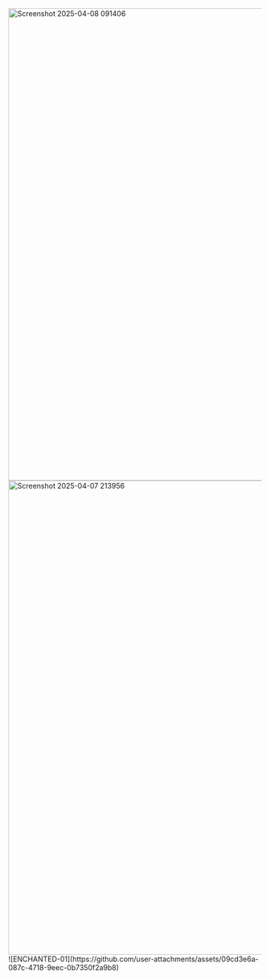 
<img width="940" alt="Screenshot 2025-04-08 091406" src="https://github.com/user-attachments/assets/9dd2d68a-b71a-4e19-b48e-d2bbaca7daad" />
<img width="944" alt="Screenshot 2025-04-07 213956" src="https://github.com/user-attachments/assets/10426f98-71cc-4c46-95b1-0b472a5c622d" />
![ENCHANTED-01](https://github.com/user-attachments/assets/09cd3e6a-087c-4718-9eec-0b7350f2a9b8)











